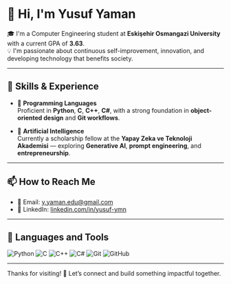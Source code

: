 # 👋 Hi, I'm Yusuf Yaman

🎓 I'm a Computer Engineering student at **Eskişehir Osmangazi University** with a current GPA of **3.63**.  
💡 I'm passionate about continuous self-improvement, innovation, and developing technology that benefits society.

---

## 💼 Skills & Experience

- 🧰 **Programming Languages**  
  Proficient in **Python**, **C**, **C++**, **C#**, with a strong foundation in **object-oriented design** and **Git workflows**.

- 🧠 **Artificial Intelligence**  
  Currently a scholarship fellow at the **Yapay Zeka ve Teknoloji Akademisi** — exploring **Generative AI**, **prompt engineering**, and **entrepreneurship**.

---

## 📫 How to Reach Me

- 📧 Email: y.yaman.edu@gmail.com  
- 🔗 LinkedIn: [linkedin.com/in/yusuf-ymn](www.linkedin.com/in/yusuf-ymn)

---

## 🧰 Languages and Tools

![Python](https://img.shields.io/badge/Python-3776AB?style=for-the-badge&logo=python&logoColor=white)
![C](https://img.shields.io/badge/C-00599C?style=for-the-badge&logo=c&logoColor=white)
![C++](https://img.shields.io/badge/C++-00599C?style=for-the-badge&logo=c%2B%2B&logoColor=white)
![C#](https://img.shields.io/badge/C%23-239120?style=for-the-badge&logo=c-sharp&logoColor=white)
![Git](https://img.shields.io/badge/Git-F05032?style=for-the-badge&logo=git&logoColor=white)
![GitHub](https://img.shields.io/badge/GitHub-181717?style=for-the-badge&logo=github&logoColor=white)

---

Thanks for visiting! 🚀 Let’s connect and build something impactful together.
